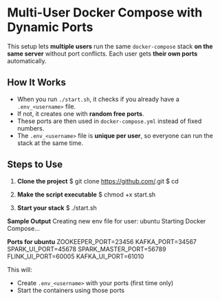 # Multi-User Docker Compose with Dynamic Ports

This setup lets **multiple users** run the same `docker-compose` stack **on the same server** without port conflicts.
Each user gets **their own ports** automatically.

## How It Works

* When you run `./start.sh`, it checks if you already have a `.env_<username>` file.
* If not, it creates one with **random free ports**.
* These ports are then used in `docker-compose.yml` instead of fixed numbers.
* The `.env_<username>` file is **unique per user**, so everyone can run the stack at the same time.

## Steps to Use

1. **Clone the project**
   $ git clone https://github.com/<repo-name>.git
   $ cd <repo-name>

2. **Make the script executable**
   $ chmod +x start.sh
   
4. **Start your stack**
   $ ./start.sh

**Sample Output**
Creating new env file for user: ubuntu
Starting Docker Compose...

**Ports for ubuntu** 
ZOOKEEPER_PORT=23456
KAFKA_PORT=34567
SPARK_UI_PORT=45678
SPARK_MASTER_PORT=56789
FLINK_UI_PORT=60005
KAFKA_UI_PORT=61010


   This will:

   * Create `.env_<username>` with your ports (first time only)
   * Start the containers using those ports

